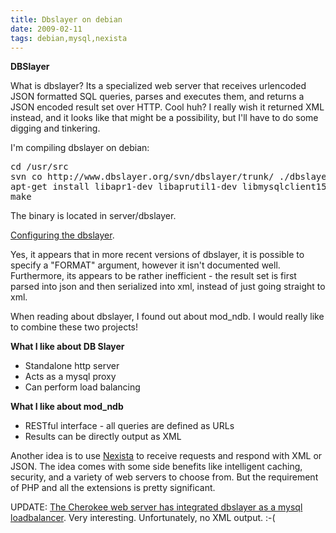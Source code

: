```yaml
---
title: Dbslayer on debian
date: 2009-02-11
tags: debian,mysql,nexista
---
```

**DBSlayer**

What is dbslayer? Its a specialized web server that receives urlencoded JSON formatted SQL queries, parses and executes them, and returns a JSON encoded result set over HTTP. Cool huh? I really wish it returned XML instead, and it looks like that might be a possibility, but I'll have to do some digging and tinkering.

I'm compiling dbslayer on debian:

<pre>
cd /usr/src
svn co http://www.dbslayer.org/svn/dbslayer/trunk/ ./dbslayer
apt-get install libapr1-dev libaprutil1-dev libmysqlclient15-dev./configure
make</pre>

The binary is located in server/dbslayer.

<a href="http://code.nytimes.com/projects/dbslayer/wiki/ConfiguringTheDbslayer">Configuring the dbslayer</a>.

Yes, it appears that in more recent versions of dbslayer, it is possible to specify a "FORMAT" argument, however it isn't documented well. Furthermore, its appears to be rather inefficient - the result set is first parsed into json and then serialized into xml, instead of just going straight to xml.

When reading about dbslayer, I found out about mod_ndb. I would really like to combine these two projects!

**What I like about DB Slayer**

* Standalone http server
* Acts as a mysql proxy
* Can perform load balancing

**What I like about mod_ndb**

* RESTful interface - all queries are defined as URLs
* Results can be directly output as XML

Another idea is to use <a href="http://www.nexista.org/">Nexista</a> to receive requests and respond with XML or JSON. The idea comes with some side benefits like intelligent caching, security, and a variety of web servers to choose from. But the requirement of PHP and all the extensions is pretty significant.

UPDATE: <a href="http://www.cherokee-project.com/doc/cookbook_dbslayer.html">The Cherokee web server has integrated dbslayer as a mysql loadbalancer</a>. Very interesting. Unfortunately, no XML output. :-(

